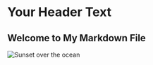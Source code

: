 # Your Header Text
## Welcome to My Markdown File
![Sunset over the ocean](https://images.unsplash.com/photo-1507525428034-b723cf961d3e)
